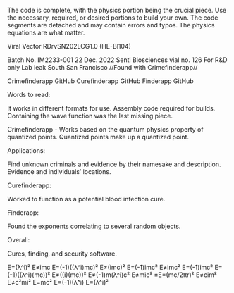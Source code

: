 

The code is complete, with the physics portion being the crucial piece. Use the necessary, required, or desired portions to build your own. The code segments are detached and may contain errors and typos. The physics equations are what matter.


Viral Vector RDrvSN202LCG1.0 (HE-Bl104)

Batch No. IM2233-001
22 Dec. 2022
Senti Biosciences vial no. 126
For R&D only
Lab leak South San Francisco
//Found with Crimefinderapp//

Crimefinderapp GitHub
Curefinderapp GitHub
Finderapp GitHub


Words to read:

It works in different formats for use.
Assembly code required for builds.
Containing the wave function was the last missing piece.

Crimefinderapp - Works based on the quantum physics property of quantized points. Quantized points make up a quantized point.

Applications:

Find unknown criminals and evidence by their namesake and description.
Evidence and individuals’ locations.

Curefinderapp:

Worked to function as a potential blood infection cure.

Finderapp:

Found the exponents correlating to several random objects.

Overall:

Cures, finding, and security software.

E=(λ^i)²
E≠imc
E=(-1)((λ^i)mc)²
E≠(imc)²
E=(-1)imc²
E≠imc²
E=(-1)imc²
E=(-1)((λ^i)(mc))²
E≠((i)(mc))²
E≠(-1)m(λ^i)c²
E≠mic²
±E=(mc/2πr)²
E≠cim²
E≠c²mi²
E=mc²
E=(-1)(λ^i)
E=(λ^i)²



